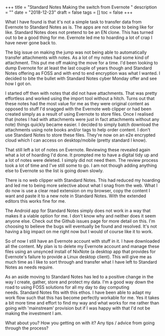 +++
title = "Standard Notes  Making the switch from Evernote "
description = ""
date = "2018-12-23"
draft = false
tags = []
toc = false
+++

What I have found is that it's not a simple task to transfer data from Evernote to Standard Notes as is. The apps are not close to being like for like. Standard Notes does not pretend to be an EN clone. This has turned out to be a good thing for me. Evernote led me to hoarding a lot of crap I have never gone back to.

The big issue on making the jump was not being able to automatically transfer attachments with notes. As a lot of my notes had some kind of attachment. This put me off making the move for a time. I'd been looking to dump Evernote for at least the last couple of years though and Standard Notes offering as FOSS and with end to end encryption was what I wanted. I decided to bite the bullet with Standard Notes cyber Monday offer and see how I got on.

I started off then with notes that did not have attachments. That was pretty effortless and worked using the import tool without a hitch. Turns out that these notes had the most value for me as they were original content as opposed to stuff I'd snagged with the Evernote web clipper or had been created simply as a result of using Evernote to store files. Once I realised that (notes I had with attachments were just in fact attachments without any note) things quickly became easier. I decided to simply batch download the attachments using note books and/or tags to help order content. I don't use Standard Notes to store these files. They're now on an e2e encrypted cloud which I can access on desktop/mobile (pretty standard I know).

That still left a lot of notes on Evernote. Reviewing these revealed again what a lot of hoarding I'd done. It prompted me to have a digital tidy up and a lot of notes were deleted. I simply did not need them. The review process took a lot of time and I've still some to go. I am not though adding anything else to Evernote so the list is going down slowly.

There is no web clipper with Standard Notes. This had reduced my hoarding and led me to being more selective about what I snag from the web. What I do now is use a clear read extension on my browser, copy the content I want and paste it to a new note in Standard Notes. With the extended editors this works fine for me.

The Android app for Standard Notes simply does not work in a way that makes it a viable option for me. I don't know why and neither does it seem anyone else. Check out the Github issues page for more detail on this. I'm choosing to believe the bugs will eventually be found and resolved. It's not having a big impact on me right now but I would of course like it to work.

So of now I still have an Evernote account with stuff in it. I have downloaded all the content. My plan is to delete my Evernote account and manage these files using an unsynced install of NixNote (a desktop app that provides for Evernote's failure to provide a Linux desktop client). This will give me as much time as I like to sort through and transfer what I have left to Standard Notes as needs require.

As an aside moving to Standard Notes has led to a positive change in the way I create, gather, store and protect my data. I'm a good way down the road to using FOSS solutions for all my day to day computing needs. Standard Notes fits with this ethos. I have been able to adapt my work flow such that this has become perfectly workable for me. Yes it takes a bit more time and effort to find my way and what works for me rather than going with 'mainstream' provision but if I was happy with that I'd not be making the investment I am.

What about you? How you getting on with it? Any tips / advice from going through the process?
